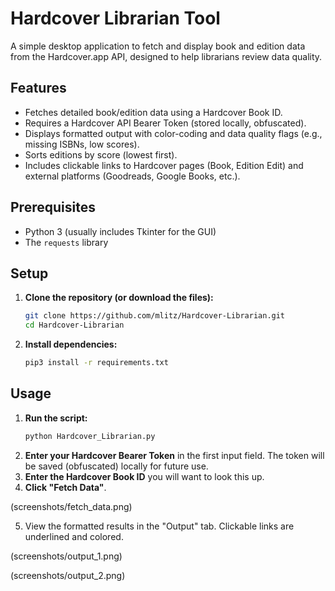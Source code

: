 # Hardcover Librarian Tool

A simple desktop application to fetch and display book and edition data from the Hardcover.app API, designed to help librarians review data quality.

## Features

* Fetches detailed book/edition data using a Hardcover Book ID.
* Requires a Hardcover API Bearer Token (stored locally, obfuscated).
* Displays formatted output with color-coding and data quality flags (e.g., missing ISBNs, low scores).
* Sorts editions by score (lowest first).
* Includes clickable links to Hardcover pages (Book, Edition Edit) and external platforms (Goodreads, Google Books, etc.).

## Prerequisites

* Python 3 (usually includes Tkinter for the GUI)
* The `requests` library

## Setup

1.  **Clone the repository (or download the files):**
    ```bash
    git clone https://github.com/mlitz/Hardcover-Librarian.git
    cd Hardcover-Librarian
    ```
2.  **Install dependencies:**
    ```bash
    pip3 install -r requirements.txt
    ```

## Usage

1.  **Run the script:**
    ```bash
    python Hardcover_Librarian.py
    ```
2.  **Enter your Hardcover Bearer Token** in the first input field. The token will be saved (obfuscated) locally for future use.
3.  **Enter the Hardcover Book ID** you will want to look this up.
4.  **Click "Fetch Data"**.

(screenshots/fetch_data.png)

5.  View the formatted results in the "Output" tab. Clickable links are underlined and colored.

(screenshots/output_1.png)

(screenshots/output_2.png)